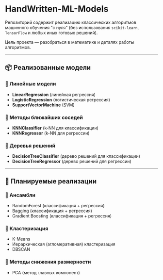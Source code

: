 # HandWritten-ML-Models

Репозиторий содержит реализацию классических алгоритмов машинного обучения "с нуля" (без использования `scikit-learn`, `TensorFlow` и любых иных готовых решений). 

Цель проекта — разобраться в математике и деталях работы алгоритмов.

---

## 📦 Реализованные модели

### 🔹 Линейные модели
- **LinearRegression** (линейная регрессия)
- **LogisticRegression** (логистическая регрессия)
- **SupportVectorMachine** (SVM)

### 🔹 Методы ближайших соседей
- **KNNClassifier** (k-NN для классификации)
- **KNNRegressor** (k-NN для регрессии)

### 🔹 Деревья решений
- **DecisionTreeClassifier** (дерево решений для классификации)
- **DecisionTreeRegressor** (дерево решений для регрессии)

---

## 📝 Планируемые реализации

### 🔸 Ансамбли
- RandomForest (классификация + регрессия)
- Bagging (классификация + регрессия)
- Gradient Boosting (классификация + регрессия)

### 🔸 Кластеризация
- K-Means
- Иерархическая (агломеративная) кластеризация
- DBSCAN

### 🔸 Методы снижения размерности
- PCA (метод главных компонент)